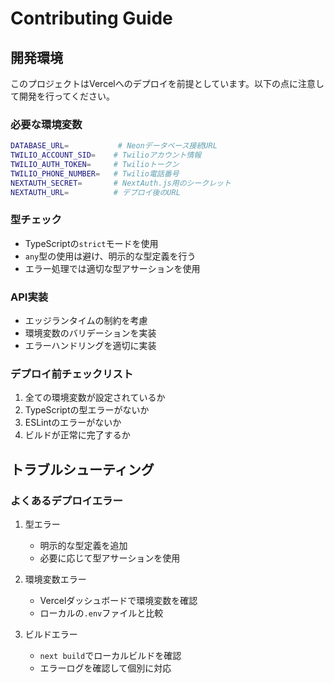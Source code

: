 # Contributing Guide

## 開発環境

このプロジェクトはVercelへのデプロイを前提としています。以下の点に注意して開発を行ってください。

### 必要な環境変数

```bash
DATABASE_URL=           # Neonデータベース接続URL
TWILIO_ACCOUNT_SID=    # Twilioアカウント情報
TWILIO_AUTH_TOKEN=     # Twilioトークン
TWILIO_PHONE_NUMBER=   # Twilio電話番号
NEXTAUTH_SECRET=       # NextAuth.js用のシークレット
NEXTAUTH_URL=          # デプロイ後のURL
```

### 型チェック

- TypeScriptの`strict`モードを使用
- `any`型の使用は避け、明示的な型定義を行う
- エラー処理では適切な型アサーションを使用

### API実装

- エッジランタイムの制約を考慮
- 環境変数のバリデーションを実装
- エラーハンドリングを適切に実装

### デプロイ前チェックリスト

1. 全ての環境変数が設定されているか
2. TypeScriptの型エラーがないか
3. ESLintのエラーがないか
4. ビルドが正常に完了するか

## トラブルシューティング

### よくあるデプロイエラー

1. 型エラー
   - 明示的な型定義を追加
   - 必要に応じて型アサーションを使用

2. 環境変数エラー
   - Vercelダッシュボードで環境変数を確認
   - ローカルの`.env`ファイルと比較

3. ビルドエラー
   - `next build`でローカルビルドを確認
   - エラーログを確認して個別に対応
